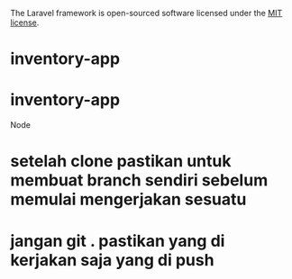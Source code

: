 

The Laravel framework is open-sourced software licensed under the [MIT license](https://opensource.org/licenses/MIT).
# inventory-app
# inventory-app

Node
# setelah clone pastikan untuk membuat branch sendiri sebelum memulai mengerjakan sesuatu 
# jangan git . pastikan yang di kerjakan saja yang di push 
